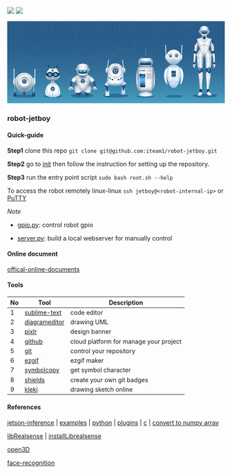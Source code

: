 <img src="https://img.shields.io/badge/license-MIT-green" /> <img src="https://img.shields.io/badge/version-v0.7-lightgrey" />

![banner](/docs/assets/imgs/banner.png)

### robot-jetboy

#### Quick-guide

**Step1** clone this repo `git clone git@github.com:iteam1/robot-jetboy.git`

**Step2** go to [init](/init) then follow the instruction for setting up the repository.

**Step3** run the entry point script `sudo bash root.sh --help`

To access the robot remotely linux-linux `ssh jetboy@<robot-internal-ip>` or [PuTTY](https://www.putty.org/)

*Note*

- [gpio.py](/gpio.py): control robot gpio

- [server.py](/server.py): build a local webserver for manually control

#### Online document

[offical-online-documents](https://iteam1.github.io/jetboy-docs/)

#### Tools

|No|Tool|Description|
|---|---|---|
|1|[sublime-text](https://www.sublimetext.com/)|code editor|
|2|[diagrameditor](https://www.diagrameditor.com/)|drawing UML|
|3|[pixlr](https://pixlr.com/vn/x/)|design banner|
|4|[github](https://github.com/)|cloud platform for manage your project|
|5|[git](https://git-scm.com/)|control your repository|
|6|[ezgif](https://ezgif.com/maker)|ezgif maker|
|7|[symbolcopy](https://www.symbolcopy.com/)|get symbol character|
|8|[shields](https://shields.io/)|create your own git badges|
|9|[kleki](https://kleki.com/)|drawing sketch online|
    
#### References

[jetson-inference](https://github.com/dusty-nv/jetson-inference) | [examples](https://github.com/dusty-nv/jetson-inference/tree/master/examples) | [python](https://github.com/dusty-nv/jetson-inference/tree/master/python) | [plugins](https://github.com/dusty-nv/jetson-inference/tree/master/plugins) | [c](https://github.com/dusty-nv/jetson-inference/tree/master/c) | [convert to numpy array](https://github.com/dusty-nv/jetson-inference/issues/1118)

[libRealsense](https://github.com/IntelRealSense/librealsense) | [installLibrealsense](https://github.com/JetsonHacksNano/installLibrealsense)

[open3D](https://github.com/isl-org/Open3D)

[face-recognition](https://github.com/ageitgey/face_recognition)
